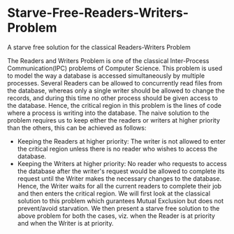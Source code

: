 # Starve-Free-Readers-Writers-Problem
A starve free solution for the classical Readers-Writers Problem

The Readers and Writers Problem is one of the classical Inter-Process Communication(IPC) problems of Computer Science. This problem is used to model the way a database is accessed simultaneously by multiple processes.
Several Readers can be allowed to concurrently read files from the database, whereas only a single writer should be allowed to change the records, and during this time no other process should be given access to the database. Hence, the critical region in this problem is the lines of code where a process is writing into the database.
The naive solution to the problem requires us to keep either the readers or writers at higher priority than the others, this can be achieved as follows:
* Keeping the Readers at higher priority: The writer is not allowed to enter the critical region unless there is no reader who wishes to access the database.
* Keeping the Writers at higher priority: No reader who requests to access the database after the writer's request would be allowed to complete its request until the Writer makes the necessary changes to the database. Hence, the Writer waits for all the current readers to complete their job and then enters the critical region.
We will first look at the classical solution to this problem which gurantees Mutual Exclusion but does not prevent/avoid starvation. We then present a starve free solution to the above problem for both the cases, viz. when the Reader is at priority and when the Writer is at priority.
